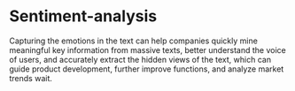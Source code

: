 # Sentiment-analysis
 Capturing the emotions in the text can help companies quickly mine meaningful key  information from massive texts, better understand the voice of users, and accurately extract  the hidden views of the text, which can guide product development, further improve functions,  and analyze market trends wait. 
